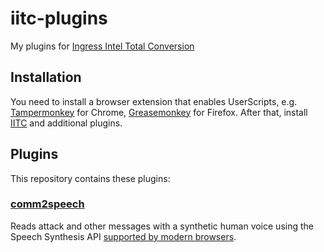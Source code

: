 # iitc-plugins

My plugins for [Ingress Intel Total Conversion](http://iitc.jonatkins.com/)

## Installation

You need to install a browser extension that enables UserScripts, e.g. [Tampermonkey](http://tampermonkey.net/) for Chrome, [Greasemonkey](http://www.greasespot.net/) for Firefox.
After that, install [IITC](http://iitc.jonatkins.com/) and additional plugins.

## Plugins

This repository contains these plugins:

### [comm2speech](https://github.com/mattsches/iitc-plugins/tree/master/comm2speech)

Reads attack and other messages with a synthetic human voice using the Speech Synthesis API [supported by modern browsers](http://caniuse.com/speech-synthesis).
